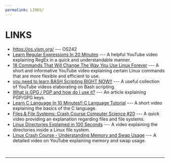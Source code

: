 ```yaml
---
permalink: LINKS/
---
```


# LINKS

* <https://os.vlsm.org/> --- OS242
* [Learn Regular Expressions In 20 Minutes](https://www.youtube.com/watch?v=rhzKDrUiJVk) --- A helpful YouTube video explaining RegEx in a quick and understandable manner.
* [18 Commands That Will Change The Way You Use Linux Forever](https://www.youtube.com/watch?v=AVXYq8aL47Q) --- A short and informative YouTube video explaining certain Linux commands that are more flexible and efficient to use.
* [you need to learn BASH Scripting RIGHT NOW!!](https://youtube.com/playlist?list=PLIhvC56v63IKioClkSNDjW7iz-6TFvLwS&si=0V8l5Wf4vto6YccB) --- A useful collection of YouTube videos elaborating on Bash scripting.
* [What is GPG / PGP and how do I use it?](https://www.privex.io/articles/what-is-gpg) --- An article explaining PGP/GPG keys.
* [Learn C Language In 10 Minutes!! C Language Tutorial](https://www.youtube.com/watch?v=dTp0c41XnrQ) --- A short video explaining the basics of the C language.
* [Files & File Systems: Crash Course Computer Science #20](https://www.youtube.com/watch?v=KN8YgJnShPM) --- A quick video providing an explanation regarding files and file systems.
* [Linux Directories Explained in 100 Seconds](https://youtu.be/42iQKuQodW4?si=aLqdteLJFcLJoqJ5) --- A video explaining the directories inside a Linux file system.
* [Linux Crash Course - Understanding Memory and Swap Usage](https://youtu.be/XTMyJ5l0GLg?si=ZZWD44tRr7W0pDUW) --- A detailed video on YouTube explaining memory and swap usage.
<br>
<hr>
